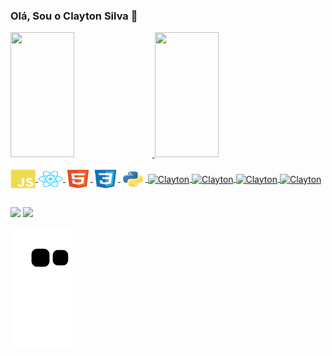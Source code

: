 ### Olá, Sou o Clayton Silva 👋

<div align="left">
 <a href="https://github.com/claytonlovin">
 <img height="200em" width="45%" src="https://github-readme-stats.vercel.app/api?username=claytonlovin&show_icons=true&theme=gruvbox&include_all_commits=true&count_private=true"/>
 <img height="200em" width="45%" src="https://github-readme-stats.vercel.app/api/top-langs/?username=claytonlovin&layout=compact&langs_count=7&theme=gruvbox"/>
</div>

<div style="display: inline_block"><br>
  <img align="center" alt="Clayton" height="30" width="40" src="https://raw.githubusercontent.com/devicons/devicon/master/icons/javascript/javascript-plain.svg">
  <img align="center" alt="Clayton" height="30" width="40" src="https://raw.githubusercontent.com/devicons/devicon/master/icons/react/react-original.svg">
  <img align="center" alt="Clayton" height="30" width="40" src="https://raw.githubusercontent.com/devicons/devicon/master/icons/html5/html5-original.svg">
  <img align="center" alt="Clayton" height="30" width="40" src="https://raw.githubusercontent.com/devicons/devicon/master/icons/css3/css3-original.svg">
  <img align="center" alt="Clayton" height="30" width="40" src="https://raw.githubusercontent.com/devicons/devicon/master/icons/python/python-original.svg">
 <img align="center" alt="Clayton" height="30" width="40" src="https://cdn.jsdelivr.net/gh/devicons/devicon/icons/django/django-plain-wordmark.svg">
 <img align="center" alt="Clayton" height="30" width="40" src="https://cdn.jsdelivr.net/gh/devicons/devicon/icons/flask/flask-original-wordmark.svg">
 <img align="center" alt="Clayton" height="30" width="40" src="https://cdn.jsdelivr.net/gh/devicons/devicon/icons/sqlalchemy/sqlalchemy-original.svg">
 <img align="center" alt="Clayton" height="30" width="40" src="https://cdn.jsdelivr.net/gh/devicons/devicon/icons/linux/linux-original.svg">

</div>
  
  ##
 
<div> 
  <a href = "mailto:claytoncsj520@gmail.com"><img src="https://img.shields.io/badge/-Gmail-%23333?style=for-the-badge&logo=gmail&logoColor=white" target="_blank"></a>
  <a href="https://www.linkedin.com/in/clayttonsilva/" target="_blank"><img src="https://img.shields.io/badge/-LinkedIn-%230077B5?style=for-the-badge&logo=linkedin&logoColor=white" target="_blank"></a> 
 
  ![Snake animation](https://github.com/claytonlovin/claytonlovin/blob/output/github-contribution-grid-snake.svg)
 
</div>

